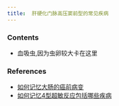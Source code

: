 ```yaml
---
title:  肝硬化门脉高压窦前型的常见疾病
--- 
```


### Contents
- 血吸虫,因为虫卵较大卡在这里

### References
- [如何记忆大肠的癌前病变](/如何记忆大肠的癌前病变)
- [如何记忆4型超敏反应包括哪些疾病](/如何记忆4型超敏反应包括哪些疾病)
